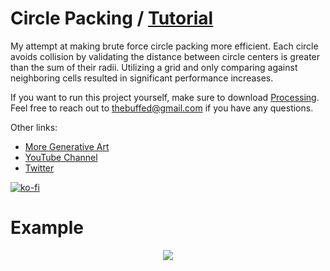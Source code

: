 # Circle Packing / [Tutorial](https://www.youtube.com/watch?v=QkJHDIwPQ9E)

My attempt at making brute force circle packing more efficient. Each circle avoids collision by validating the distance between circle centers is greater than the sum of their radii. Utilizing a grid and only comparing against neighboring cells resulted in significant performance increases.

If you want to run this project yourself, make sure to download [Processing](processing.org). Feel free to reach out to thebuffed@gmail.com if you have any questions.

Other links:
- [More Generative Art](https://github.com/erdavids/Generative-Art)
- [YouTube Channel](https://www.youtube.com/channel/UCUrmX3SvpPerq-KAfGBrgGQ)
- [Twitter](https://twitter.com/TheBuffED)

[![ko-fi](https://www.ko-fi.com/img/githubbutton_sm.svg)](https://ko-fi.com/A0A6YGXL)

# Example

<p align="center"><img src="https://github.com/erdavids/Circle-Packing/blob/master/Examples/Gif/28.png"></p>
